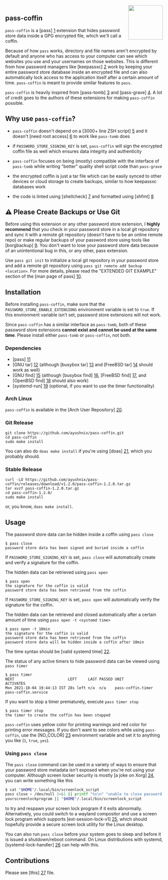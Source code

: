 <img src="https://gitlab.com/uploads/-/system/project/avatar/3157196/logo.png" align="right" height="110"/>

## pass-coffin

`pass-coffin` is a [pass] [1] extension that hides password store data inside a GPG encrypted file,
which we'll call a coffin.

Because of how `pass` works, directory and file names aren't encrypted by default and anyone who has
access to your computer can see which websites you use and your usernames on those websites. This is
different from how password managers like [keepassxc] [2] work by keeping your entire password store
database inside an encrypted file and can also automatically lock access to the application itself
after a certain amount of time. `pass-coffin` is meant to provide similar features to `pass`.

`pass-coffin` is heavily inspired from [pass-tomb] [3] and [pass-grave] [4]. A lot of credit goes to
the authors of these extensions for making `pass-coffin` possible.

## Why use `pass-coffin`?

- `pass-coffin` doesn't depend on a [3000+ line ZSH script] [5] and it doesn't [need root access]
  [6] to work like `pass-tomb` does

- if `PASSWORD_STORE_SIGNING_KEY` is set, `pass-coffin` will sign the encrypted coffin file as well
  which ensures data integrity and authenticity

- `pass-coffin` focuses on being (mostly) compatible with the interface of `pass-tomb` while writing
  "better" quality shell script code than `pass-grave`

- the encrypted coffin is just a tar file which can be easily synced to other devices or cloud
  storage to create backups, similar to how keepassxc databases work

- the code is linted using [shellcheck] [7] and formatted using [shfmt] [8]

## :warning: Please Create Backups or Use Git

Before using this extension or any other password store extension, I **highly recommend** that you
check in your password store in a local git repository and sync it with a remote git repository
(doesn't have to be an online remote repo) or make regular backups of your password store using
tools like [borgbackup] [9]. You don't want to lose your password store data because of an
unintentional bug in this, or any other, pass extension.

Use `pass git init` to initialize a local git repository in your password store and add a remote git
repository using `pass git remote add backup <location>`. For more details, please read the
"EXTENDED GIT EXAMPLE" section of the [man page of pass] [10].

## Installation

Before installing `pass-coffin`, make sure that the `PASSWORD_STORE_ENABLE_EXTENSIONS` environment
variable is set to `true`. If this environment variable isn't set, password store extensions will
not work.

Since `pass-coffin` has a similar interface as `pass-tomb`, both of these password store extensions
**cannot exist and cannot be used at the same time**. Please install either `pass-tomb` or
`pass-coffin`, not both.

### Dependencies

- [pass] [11]
- [GNU tar] [12] (although [busybox tar] [13] and [FreeBSD tar] [14] should work as well)
- [GNU find] [15] (although [busybox find] [16], [FreeBSD find] [17], and [OpenBSD find] [18] should
  also work)
- [systemd-run] [19] (optional, if you want to use the timer functionality)

### Arch Linux

`pass-coffin` is available in the [Arch User Repository] [20].

### Git Release

```
git clone https://github.com/ayushnix/pass-coffin.git
cd pass-coffin
sudo make install
```

You can also do `doas make install` if you're using [doas] [21], which you probably should.

### Stable Release

```
curl -LO https://github.com/ayushnix/pass-coffin/releases/download/v1.2.0/pass-coffin-1.2.0.tar.gz
tar xvzf pass-coffin-1.2.0.tar.gz
cd pass-coffin-1.2.0/
sudo make install
```

or, you know, `doas make install`.

## Usage

The password store data can be hidden inside a coffin using `pass close`

```
$ pass close
password store data has been signed and buried inside a coffin
```

If `PASSWORD_STORE_SIGNING_KEY` is set, `pass close` will automatically create and verify a
signature for the coffin.

The hidden data can be retrieved using `pass open`

```
$ pass open
the signature for the coffin is valid
password store data has been retrieved from the coffin
```

If `PASSWORD_STORE_SIGNING_KEY` is set, `pass open` will automatically verify the signature for the
coffin.

The hidden data can be retrieved and closed automatically after a certain amount of time using `pass
open -t <systemd time>`

```
$ pass open -t 10min
the signature for the coffin is valid
password store data has been retrieved from the coffin
password store data will be hidden inside a coffin after 10min
```

The time syntax should be [valid systemd time] [22].

The status of any active timers to hide password data can be viewed using `pass timer`

```
$ pass timer
NEXT                        LEFT     LAST PASSED UNIT              ACTIVATES
Mon 2021-10-04 19:44:13 IST 28s left n/a  n/a    pass-coffin.timer pass-coffin.service
```

If you want to stop a timer prematurely, execute `pass timer stop`

```
$ pass timer stop
the timer to create the coffin has been stopped
```

`pass-coffin` uses yellow color for printing warnings and red color for printing error messages. If
you don't want to see colors while using `pass-coffin`, use the [NO_COLOR] [23] environment variable
and set it to anything you like (`1`, `true`, `yes`).

### Using `pass close`

The `pass close` command can be used in a variety of ways to ensure that your password store
metadata isn't exposed when you're not using your computer. Although screen locker security is
mostly [a joke on Xorg] [24], you can write something like this

``` sh
$ cat "$HOME"/.local/bin/screenlock_script
pass close > /dev/null 2>&1 || printf "%s\n" "unable to close password store" >&2
yourscreenlockprogram || "$HOME"/.local/bin/screenlock_script
```

to try and respawn your screen lock program if it exits abnormally. Alternatively, you could switch
to a wayland compositor and use a screen lock program which supports [ext-session-lock-v1] [25],
which should hopefully provide a secure screen lock utility for the Linux desktop.

You can also run `pass close` before your system goes to sleep and before it is issued a
shutdown/reboot command. On Linux distributions with systemd, [systemd-lock-handler] [26] can help
with this.

## Contributions

Please see [this] [27] file.

[1]: https://www.passwordstore.org/
[2]: https://github.com/keepassxreboot/keepassxc
[3]: https://github.com/roddhjav/pass-tomb
[4]: https://github.com/8go/pass-grave
[5]: https://github.com/dyne/Tomb/blob/master/tomb
[6]: https://github.com/roddhjav/pass-tomb/issues/19#issuecomment-395232044
[7]: https://github.com/koalaman/shellcheck
[8]: https://github.com/mvdan/sh
[9]: https://www.borgbackup.org/
[10]: https://git.zx2c4.com/password-store/about/
[11]: https://git.zx2c4.com/password-store/
[12]: https://www.gnu.org/software/tar/
[13]: https://busybox.net/downloads/BusyBox.html#tar
[14]: https://www.freebsd.org/cgi/man.cgi?query=tar&sektion=1
[15]: https://www.gnu.org/software/findutils/
[16]: https://busybox.net/downloads/BusyBox.html#find
[17]: https://www.freebsd.org/cgi/man.cgi?query=find&sektion=1
[18]: https://man.openbsd.org/find.1
[19]: https://github.com/systemd/systemd
[20]: https://aur.archlinux.org/packages/pass-coffin/
[21]: https://github.com/Duncaen/OpenDoas
[22]: https://www.freedesktop.org/software/systemd/man/systemd.time.html
[23]: https://no-color.org/
[24]: https://github.com/linuxmint/cinnamon-screensaver/issues/354
[25]: https://wayland.app/protocols/ext-session-lock-v1
[26]: https://git.sr.ht/~whynothugo/systemd-lock-handler
[27]: https://github.com/ayushnix/pass-coffin/blob/master/CONTRIBUTING.md
